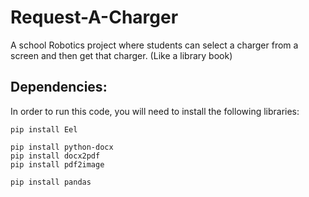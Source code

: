 # Request-A-Charger

A school Robotics project where students can select a charger from a screen and then get that charger. (Like a library book)

## Dependencies:
In order to run this code, you will need to install the following libraries:

    pip install Eel 

    pip install python-docx
    pip install docx2pdf
    pip install pdf2image    

    pip install pandas
